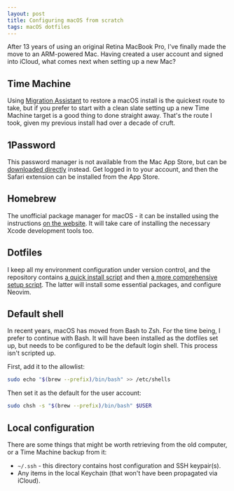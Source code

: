 ```yaml
---
layout: post
title: Configuring macOS from scratch
tags: macOS dotfiles
---
```


After 13 years of using an original Retina MacBook Pro, I've finally made the move to an ARM-powered Mac. Having created a user account and signed into iCloud, what comes next when setting up a new Mac?


## Time Machine

Using [Migration Assistant](https://support.apple.com/en-gb/102613) to restore a macOS install is the quickest route to take, but if you prefer to start with a clean slate setting up a new Time Machine target is a good thing to done straight away. That's the route I took, given my previous install had over a decade of cruft.


## 1Password

This password manager is not available from the Mac App Store, but can be [downloaded directly](https://1password.com/downloads/mac/) instead. Get logged in to your account, and then the Safari extension can be installed from the App Store.


## Homebrew

The unofficial package manager for macOS - it can be installed using the instructions [on the website](https://brew.sh). It will take care of installing the necessary Xcode development tools too.


## Dotfiles

I keep all my environment configuration under version control, and the repository contains [a quick install script](https://github.com/joshpencheon/dotfiles/blob/master/.dot/script/install) and then [a more comprehensive setup script](https://github.com/joshpencheon/dotfiles/blob/master/.dot/script/setup). The latter will install some essential packages, and configure Neovim.

## Default shell

In recent years, macOS has moved from Bash to Zsh. For the time being, I prefer to continue with Bash. It will have been installed as the dotfiles set up, but needs to be configured to be the default login shell. This process isn't scripted up.

First, add it to the allowlist:

```bash
sudo echo "$(brew --prefix)/bin/bash" >> /etc/shells
```

Then set it as the default for the user account:

```bash
sudo chsh -s "$(brew --prefix)/bin/bash" $USER
```

## Local configuration

There are some things that might be worth retrieving from the old computer, or a Time Machine backup from it:

* `~/.ssh` - this directory contains host configuration and SSH keypair(s).
* Any items in the local Keychain (that won't have been propagated via iCloud).
